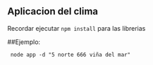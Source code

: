 ## Aplicacion del clima

Recordar ejecutar ```npm install``` para las librerias

##Ejemplo:
```
 node app -d "5 norte 666 viña del mar"
``` 